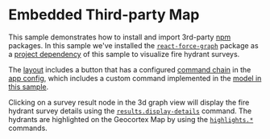 # Embedded Third-party Map

This sample demonstrates how to install and import 3rd-party [npm](https://www.npmjs.com/) packages. In this sample we've installed the [`react-force-graph`](https://github.com/vasturiano/react-force-graph) package as a [project dependency](package.json) of this sample to visualize fire hydrant surveys.

The [layout](app/layout.xml) includes a button that has a configured [command chain](https://developers.geocortex.com/docs/web/configuration-commands-operations/#command-chains) in the [app config](app/app.json), which includes a custom command implemented in the [model in this sample](src/components/ThreeDimensionalGraph/ThreeDimensionalGraphModel.ts).

Clicking on a survey result node in the 3d graph view will display the fire hydrant survey details using the [`results.display-details`](https://developers.geocortex.com/docs/web/api-commands-operations-events#command-results.display-details) command. The hydrants are highlighted on the Geocortex Map by using the [`highlights.*`](https://developers.geocortex.com/docs/web/api-commands-operations-events#command-highlights.add) commands.
